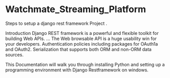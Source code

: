 # Watchmate_Streaming_Platform


Steps to setup a django rest framework Project .

Introduction
Django REST framework is a powerful and flexible toolkit for building Web APIs. ... The Web browsable API is a huge usability win for your developers. Authentication policies including packages for OAuth1a and OAuth2. Serialization that supports both ORM and non-ORM data sources.

This Documentation will walk you through installing Python and setting up a programming environment with Django Restframework on windows.

